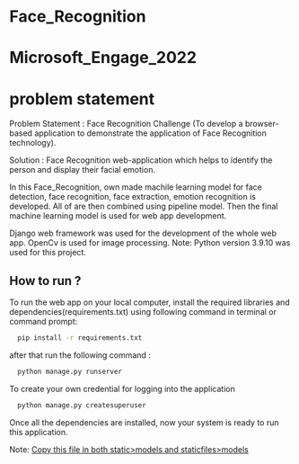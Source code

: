 
# Face_Recognition
# Microsoft_Engage_2022
# problem statement
Problem Statement :
Face Recognition Challenge (To develop a browser-based application to demonstrate the application of Face Recognition technology).

Solution :
Face Recognition web-application which helps to identify the person and display their facial emotion. 

In this Face_Recognition, own made machile learning model for face detection, face recognition, face extraction, emotion recognition is developed. All of are then combined using pipeline model. Then  the final machine learning model is used for web app development.

Django web framework was used for the development of the whole web app. OpenCv is used for image processing.
Note: Python version 3.9.10 was used for this project.




## How to run ?

To run the web app on your local computer, install the required libraries and dependencies(requirements.txt) using following command in terminal or command prompt:

```bash
  pip install -r requirements.txt
```
 after that run the following command :
```bash
  python manage.py runserver
```
To create your own credential for logging into the application
```bash
  python manage.py createsuperuser
```
Once all the dependencies are installed, now your system is ready to run this application.

Note:
[Copy this file in both static>models and staticfiles>models](https://drive.google.com/file/d/1pScuXRDz0xOEG_MiaP_w46NxLdSdBamG/view?usp=drivesdk)
